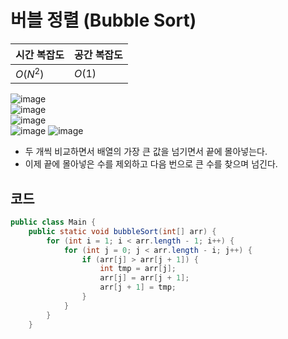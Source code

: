 # 버블 정렬 (Bubble Sort)
|시간 복잡도|공간 복잡도|
|---|---|
|$O(N^2)$|$O(1)$|

![image](https://github.com/Goldbar97/Study/assets/100333239/42644f23-0b4b-4ce4-8305-7cdd5b7d7daf)		
![image](https://github.com/Goldbar97/Study/assets/100333239/791761b0-b09d-48aa-b6d0-523ae6f41038)	
![image](https://github.com/Goldbar97/Study/assets/100333239/af5e1906-a5c8-4627-98e5-d1f040041fa7)				
![image](https://github.com/Goldbar97/Study/assets/100333239/9ff8fe86-3288-4fc3-80bd-7f27fc03f573)
![image](https://github.com/Goldbar97/Study/assets/100333239/d957281f-e61c-41d8-ab7b-2d1f466e2a2a)

- 두 개씩 비교하면서 배열의 가장 큰 값을 넘기면서 끝에 몰아넣는다.
- 이제 끝에 몰아넣은 수를 제외하고 다음 번으로 큰 수를 찾으며 넘긴다.

## 코드
```java
public class Main {
    public static void bubbleSort(int[] arr) {
        for (int i = 1; i < arr.length - 1; i++) {
            for (int j = 0; j < arr.length - i; j++) {
                if (arr[j] > arr[j + 1]) {
                    int tmp = arr[j];
                    arr[j] = arr[j + 1];
                    arr[j + 1] = tmp;
                }
            }
        }
    }
```
